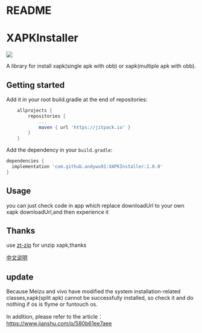 # README #

# XAPKInstaller

[![](https://jitpack.io/v/andywu91/XAPKInstaller.svg)](https://jitpack.io/#andywu91/XAPKInstaller)

A library for install xapk(single apk with obb) or xapk(multiple apk with obb).

## Getting started

Add it in your root build.gradle at the end of repositories:

```groovy
	allprojects {
		repositories {
			...
			maven { url 'https://jitpack.io' }
		}
	}
```

Add the dependency in your `build.gradle`:

```groovy
dependencies {
  implementation 'com.github.andywu91:XAPKInstaller:1.0.0'
}
```

## Usage
you can just check code in app which replace downloadUrl to your own xapk downloadUrl,and then experience it

## Thanks

use [zt-zip](<https://github.com/zeroturnaround/zt-zip>) for unzip xapk,thanks

[中文说明](./README_zh.md)

## update

Because Meizu and vivo have modified the system installation-related classes,xapk(split apk) cannot be successfully installed, so check it and do nothing if os is flyme or funtouch os.

In addition, please refer to the article：https://www.jianshu.com/p/580b61ee7aee
